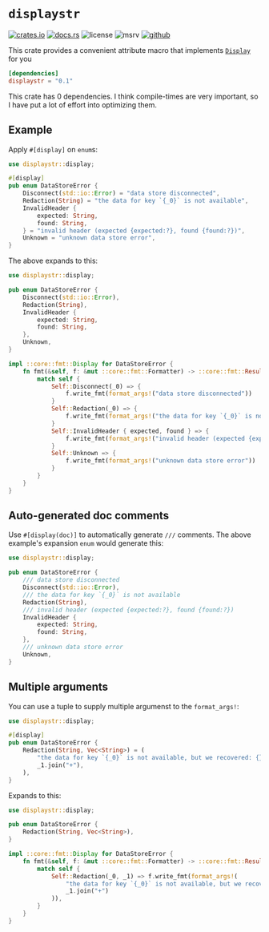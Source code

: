 # `displaystr`

<!-- cargo-rdme start -->

[![crates.io](https://img.shields.io/crates/v/displaystr?style=flat-square&logo=rust)](https://crates.io/crates/displaystr)
[![docs.rs](https://img.shields.io/badge/docs.rs-displaystr-blue?style=flat-square&logo=docs.rs)](https://docs.rs/displaystr)
![license](https://img.shields.io/badge/license-Apache--2.0_OR_MIT-blue?style=flat-square)
![msrv](https://img.shields.io/badge/msrv-1.56-blue?style=flat-square&logo=rust)
[![github](https://img.shields.io/github/stars/nik-rev/displaystr)](https://github.com/nik-rev/displaystr)

This crate provides a convenient attribute macro that implements [`Display`](https://doc.rust-lang.org/stable/core/fmt/trait.Display.html) for you

```toml
[dependencies]
displaystr = "0.1"
```

This crate has 0 dependencies. I think compile-times are very important, so I have put a lot of effort into optimizing them.

## Example

Apply `#[display]` on `enum`s:

```rust
use displaystr::display;

#[display]
pub enum DataStoreError {
    Disconnect(std::io::Error) = "data store disconnected",
    Redaction(String) = "the data for key `{_0}` is not available",
    InvalidHeader {
        expected: String,
        found: String,
    } = "invalid header (expected {expected:?}, found {found:?})",
    Unknown = "unknown data store error",
}
```

The above expands to this:

```rust
use displaystr::display;

pub enum DataStoreError {
    Disconnect(std::io::Error),
    Redaction(String),
    InvalidHeader {
        expected: String,
        found: String,
    },
    Unknown,
}

impl ::core::fmt::Display for DataStoreError {
    fn fmt(&self, f: &mut ::core::fmt::Formatter) -> ::core::fmt::Result {
        match self {
            Self::Disconnect(_0) => {
                f.write_fmt(format_args!("data store disconnected"))
            }
            Self::Redaction(_0) => {
                f.write_fmt(format_args!("the data for key `{_0}` is not available"))
            }
            Self::InvalidHeader { expected, found } => {
                f.write_fmt(format_args!("invalid header (expected {expected}, found {found})"))
            }
            Self::Unknown => {
                f.write_fmt(format_args!("unknown data store error"))
            }
        }
    }
}
```

## Auto-generated doc comments

Use `#[display(doc)]` to automatically generate `///` comments. The above example's expansion `enum` would generate this:

```rust
use displaystr::display;

pub enum DataStoreError {
    /// data store disconnected
    Disconnect(std::io::Error),
    /// the data for key `{_0}` is not available
    Redaction(String),
    /// invalid header (expected {expected:?}, found {found:?})
    InvalidHeader {
        expected: String,
        found: String,
    },
    /// unknown data store error
    Unknown,
}
```

## Multiple arguments

You can use a tuple to supply multiple argumenst to the `format_args!`:

```rust
use displaystr::display;

#[display]
pub enum DataStoreError {
    Redaction(String, Vec<String>) = (
        "the data for key `{_0}` is not available, but we recovered: {}",
        _1.join("+"),
    ),
}
```

Expands to this:

```rust
use displaystr::display;

pub enum DataStoreError {
    Redaction(String, Vec<String>),
}

impl ::core::fmt::Display for DataStoreError {
    fn fmt(&self, f: &mut ::core::fmt::Formatter) -> ::core::fmt::Result {
        match self {
            Self::Redaction(_0, _1) => f.write_fmt(format_args!(
                "the data for key `{_0}` is not available, but we recovered: {}",
                _1.join("+")
            )),
        }
    }
}
```

<!-- cargo-rdme end -->
